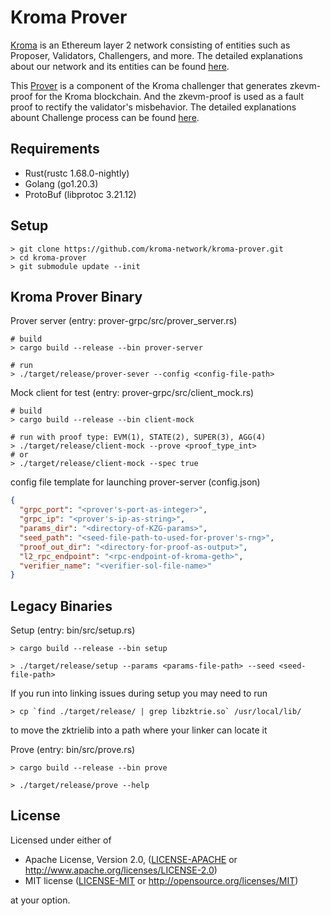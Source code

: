 # Kroma Prover
[Kroma](https://github.com/kroma-network/kroma) is an Ethereum layer 2 network consisting of entities such as Proposer, Validators, Challengers, and more. The detailed explanations about our network and its entities can be found [here](https://github.com/kroma-network/kroma/blob/dev/specs/introduction.md).

This [Prover](https://github.com/kroma-network/kroma/blob/dev/specs/zkevm-prover.md) is a component of the Kroma challenger that generates zkevm-proof for the Kroma blockchain. And the zkevm-proof is used as a fault proof to rectify the validator's misbehavior. The detailed explanations abount Challenge process can be found [here](https://github.com/kroma-network/kroma/blob/dev/specs/challenge.md).

## Requirements

- Rust(rustc 1.68.0-nightly)
- Golang (go1.20.3)
- ProtoBuf (libprotoc 3.21.12)

## Setup

```shell
> git clone https://github.com/kroma-network/kroma-prover.git
> cd kroma-prover
> git submodule update --init
```

## Kroma Prover Binary

Prover server (entry: prover-grpc/src/prover_server.rs)

```shell
# build
> cargo build --release --bin prover-server

# run
> ./target/release/prover-sever --config <config-file-path>
```

Mock client for test (entry: prover-grpc/src/client_mock.rs)

```shell
# build
> cargo build --release --bin client-mock

# run with proof type: EVM(1), STATE(2), SUPER(3), AGG(4)
> ./target/release/client-mock --prove <proof_type_int>
# or
> ./target/release/client-mock --spec true
```

config file template for launching prover-server (config.json)

```json
{
  "grpc_port": "<prover's-port-as-integer>",
  "grpc_ip": "<prover's-ip-as-string>",
  "params_dir": "<directory-of-KZG-params>",
  "seed_path": "<seed-file-path-to-used-for-prover's-rng>",
  "proof_out_dir": "<directory-for-proof-as-output>",
  "l2_rpc_endpoint": "<rpc-endpoint-of-kroma-geth>",
  "verifier_name": "<verifier-sol-file-name>"
}
```

## Legacy Binaries

Setup (entry: bin/src/setup.rs)

```shell
> cargo build --release --bin setup

> ./target/release/setup --params <params-file-path> --seed <seed-file-path>
```

If you run into linking issues during setup you may need to run

```shell
> cp `find ./target/release/ | grep libzktrie.so` /usr/local/lib/
```

to move the zktrielib into a path where your linker can locate it

Prove (entry: bin/src/prove.rs)

```shell
> cargo build --release --bin prove

> ./target/release/prove --help
```

## License

Licensed under either of

- Apache License, Version 2.0, ([LICENSE-APACHE](LICENSE-APACHE) or http://www.apache.org/licenses/LICENSE-2.0)
- MIT license ([LICENSE-MIT](LICENSE-MIT) or http://opensource.org/licenses/MIT)

at your option.
